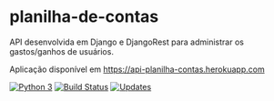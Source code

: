 # planilha-de-contas
API desenvolvida em Django e DjangoRest para administrar os gastos/ganhos de usuários.

Aplicação disponível em https://api-planilha-contas.herokuapp.com

[![Python 3](https://pyup.io/repos/github/alisonamerico/planilha-de-contas/python-3-shield.svg)](https://pyup.io/repos/github/alisonamerico/planilha-de-contas/)
[![Build Status](https://travis-ci.org/alisonamerico/planilha-de-contas.svg?branch=master)](https://travis-ci.org/alisonamerico/planilha-de-contas)
[![Updates](https://pyup.io/repos/github/alisonamerico/planilha-de-contas/shield.svg)](https://pyup.io/repos/github/alisonamerico/planilha-de-contas/)